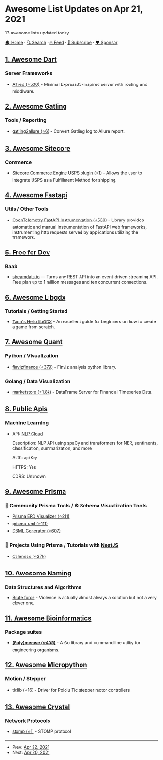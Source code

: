 # Awesome List Updates on Apr 21, 2021

13 awesome lists updated today.

[🏠 Home](/README.md) · [🔍 Search](https://www.trackawesomelist.com/search/) · [🔥 Feed](https://www.trackawesomelist.com/rss.xml) · [📮 Subscribe](https://trackawesomelist.us17.list-manage.com/subscribe?u=d2f0117aa829c83a63ec63c2f&id=36a103854c) · [❤️  Sponsor](https://github.com/sponsors/theowenyoung)



## [1. Awesome Dart](/content/yissachar/awesome-dart/README.md)

### Server Frameworks

*   [Alfred (⭐500)](https://github.com/rknell/alfred) - Minimal ExpressJS-inspired server with routing and middlware.

## [2. Awesome Gatling](/content/aliesbelik/awesome-gatling/README.md)

### Tools / Reporting

*   [gatling2allure (⭐6)](https://github.com/biski/gatling2allure) - Convert Gatling log to Allure report.

## [3. Awesome Sitecore](/content/MartinMiles/awesome-sitecore/README.md)

### Commerce

*   [Sitecore Commerce Engine USPS plugin (⭐1)](https://github.com/XCentium/SC-Plugin-USPS) - Allows the user to integrate USPS as a Fulfillment Method for shipping.

## [4. Awesome Fastapi](/content/mjhea0/awesome-fastapi/README.md)

### Utils / Other Tools

*   [OpenTelemetry FastAPI Instrumentation (⭐530)](https://github.com/open-telemetry/opentelemetry-python-contrib/tree/main/instrumentation/opentelemetry-instrumentation-fastapi) - Library provides automatic and manual instrumentation of FastAPI web frameworks, instrumenting http requests served by applications utilizing the framework.

## [5. Free for Dev](/content/ripienaar/free-for-dev/README.md)

### BaaS

*   [streamdata.io](https://streamdata.io/) — Turns any REST API into an event-driven streaming API. Free plan up to 1 million messages and ten concurrent connections.

## [6. Awesome Libgdx](/content/rafaskb/awesome-libgdx/README.md)

### Tutorials / Getting Started

*   [Tann's Hello libGDX](https://colourtann.github.io/HelloLibgdx/) - An excellent guide for beginners on how to create a game from scratch.

## [7. Awesome Quant](/content/wilsonfreitas/awesome-quant/README.md)

### Python / Visualization

*   [finvizfinance (⭐379)](https://github.com/lit26/finvizfinance) - Finviz analysis python library.

### Golang / Data Visualization

*   [marketstore (⭐1.8k)](https://github.com/alpacahq/marketstore) - DataFrame Server for Financial Timeseries Data.

## [8. Public Apis](/content/public-apis/public-apis/README.md)

### Machine Learning

- API: [NLP Cloud](https://nlpcloud.io)

  Description: NLP API using spaCy and transformers for NER, sentiments, classification, summarization, and more

  Auth: `apiKey`

  HTTPS: Yes

  CORS: Unknown



## [9. Awesome Prisma](/content/catalinmiron/awesome-prisma/README.md)

### :safety_vest: Community Prisma Tools / :gear: Schema Visualization Tools

*   [Prisma ERD Visualizer (⭐211)](https://github.com/skn0tt/prisma-erd)
*   [prisma-uml (⭐111)](https://github.com/emyann/prisma-uml)
*   [DBML Generator (⭐607)](https://github.com/notiz-dev/prisma-dbml-generator)

### :space_invader: Projects Using Prisma / Tutorials with [NestJS](https://nestjs.com/)

*   [Calendso (⭐27k)](https://github.com/calendso/calendso)

## [10. Awesome Naming](/content/gruhn/awesome-naming/README.md)

### Data Structures and Algorithms

*   [Brute force](https://en.m.wikipedia.org/wiki/Brute-force_search) - Violence is actually almost always a solution but not a very clever one.

## [11. Awesome Bioinformatics](/content/danielecook/Awesome-Bioinformatics/README.md)

### Package suites

*   **[(Poly)merase (⭐405)](https://github.com/TimothyStiles/poly)** - A Go library and command line utility for engineering organisms.

## [12. Awesome Micropython](/content/mcauser/awesome-micropython/README.md)

### Motion / Stepper

*   [ticlib (⭐16)](https://github.com/jphalip/ticlib) - Driver for Pololu Tic stepper motor controllers.

## [13. Awesome Crystal](/content/veelenga/awesome-crystal/README.md)

### Network Protocols

*   [stomp (⭐1)](https://github.com/spider-gazelle/stomp) - STOMP protocol

---

- Prev: [Apr 22, 2021](/content/2021/04/22/README.md)
- Next: [Apr 20, 2021](/content/2021/04/20/README.md)